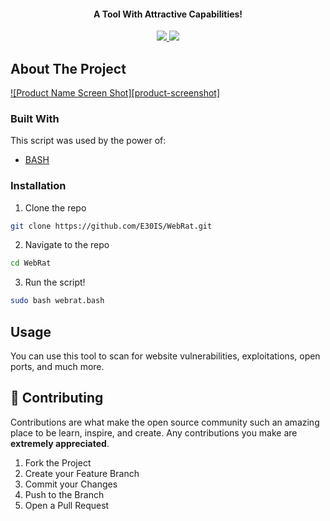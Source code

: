 
<h4 align="center">A Tool With Attractive Capabilities!</h4>

<p align="center">
  <a href="https://www.gnu.org/software/bash/">
    <img src="https://img.shields.io/badge/bash-v3-blue">
  </a>
  <a href="https://en.wikipedia.org/wiki/Linux">
    <img src="https://img.shields.io/badge/Platform-Linux-red">
  </a>

</p>




<!-- ABOUT THE PROJECT -->
## About The Project

[![Product Name Screen Shot][product-screenshot]](https://github.com/E30IS/WebRat)


### Built With
This script was used by the power of:
* [BASH](https://www.gnu.org/software/bash/)


### Installation

1. Clone the repo
```sh
git clone https://github.com/E30IS/WebRat.git
```
2. Navigate to the repo
```sh
cd WebRat
```
3. Run the script!
```sh
sudo bash webrat.bash
```



<!-- USAGE EXAMPLES -->
## Usage

You can use this tool to scan for website vulnerabilities, exploitations, open ports, and much more.  



<!-- CONTRIBUTING -->
## 🤝 Contributing

Contributions are what make the open source community such an amazing place to be learn, inspire, and create. Any contributions you make are **extremely appreciated**.

1. Fork the Project
2. Create your Feature Branch 
3. Commit your Changes 
4. Push to the Branch 
5. Open a Pull Request


<!-- MARKDOWN LINKS & IMAGES -->
<!-- https://www.markdownguide.org/basic-syntax/#reference-style-links -->
[forks-shield]: https://img.shields.io/github/forks/E30IS/WebRat?style=for-the-badge
[forks-url]: https://github.com/E30IS/WebRat/network/members
[stars-shield]: https://img.shields.io/github/stars/E30IS/WebRat?style=for-the-badge
[stars-url]: https://github.com/E30IS/WebRat/stargazers
[issues-shield]: https://img.shields.io/github/issues/E30IS/WebRat?style=for-the-badge
[issues-url]: https://github.com/E30IS/WebRat/issues

